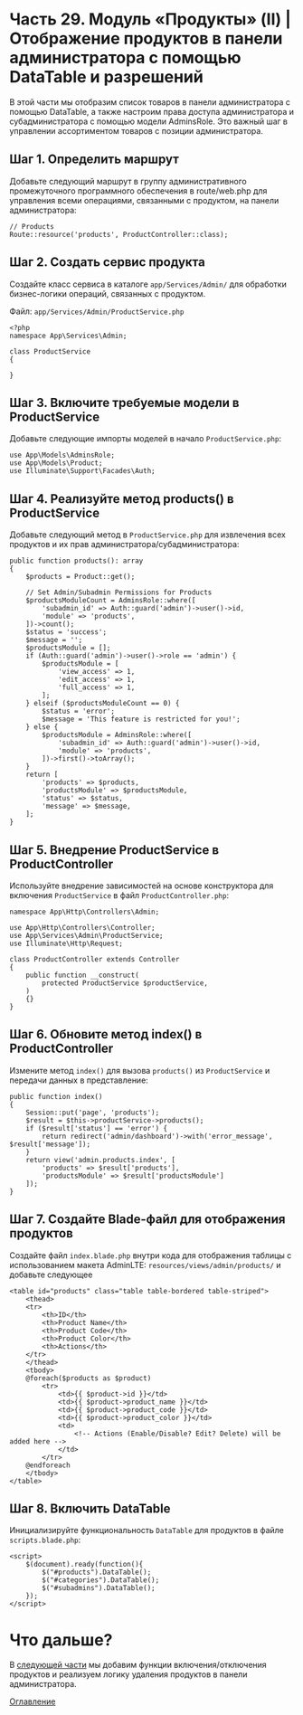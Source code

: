 # Часть 29. Модуль «Продукты» (II) | Отображение продуктов в панели администратора с помощью DataTable и разрешений
В этой части мы отобразим список товаров в панели администратора с помощью DataTable, а также настроим права доступа администратора и субадминистратора с помощью модели AdminsRole. Это важный шаг в управлении ассортиментом товаров с позиции администратора.
## Шаг 1. Определить маршрут
Добавьте следующий маршрут в группу административного промежуточного программного обеспечения в route/web.php для управления всеми операциями, связанными с продуктом, на панели администратора:
```
// Products
Route::resource('products', ProductController::class);
```
## Шаг 2. Создать сервис продукта

Создайте класс сервиса в каталоге ```app/Services/Admin/``` для обработки бизнес-логики операций, связанных с продуктом.

Файл: ```app/Services/Admin/ProductService.php```
```
<?php
namespace App\Services\Admin;

class ProductService
{

}
```
## Шаг 3. Включите требуемые модели в ProductService
Добавьте следующие импорты моделей в начало ```ProductService.php```:
```
use App\Models\AdminsRole;
use App\Models\Product;
use Illuminate\Support\Facades\Auth;
```
## Шаг 4. Реализуйте метод products() в ProductService
Добавьте следующий метод в ```ProductService.php``` для извлечения всех продуктов и их прав администратора/субадминистратора:
```
public function products(): array
{
    $products = Product::get();

    // Set Admin/Subadmin Permissions for Products
    $productsModuleCount = AdminsRole::where([
        'subadmin_id' => Auth::guard('admin')->user()->id,
        'module' => 'products',
    ])->count();
    $status = 'success';
    $message = '';
    $productsModule = [];
    if (Auth::guard('admin')->user()->role == 'admin') {
        $productsModule = [
            'view_access' => 1,
            'edit_access' => 1,
            'full_access' => 1,
        ];
    } elseif ($productsModuleCount == 0) {
        $status = 'error';
        $message = 'This feature is restricted for you!';
    } else {
        $productsModule = AdminsRole::where([
            'subadmin_id' => Auth::guard('admin')->user()->id,
            'module' => 'products',
        ])->first()->toArray();
    }
    return [
        'products' => $products,
        'productsModule' => $productsModule,
        'status' => $status,
        'message' => $message,
    ];
}
```
## Шаг 5. Внедрение ProductService в ProductController
Используйте внедрение зависимостей на основе конструктора для включения ```ProductService``` в файл ```ProductController.php```:
```
namespace App\Http\Controllers\Admin;

use App\Http\Controllers\Controller;
use App\Services\Admin\ProductService;
use Illuminate\Http\Request;

class ProductController extends Controller
{
    public function __construct(
        protected ProductService $productService,
    )
    {}
}
```
## Шаг 6. Обновите метод index() в ProductController
Измените метод ```index()``` для вызова ```products()``` из ```ProductService``` и передачи данных в представление:
```
public function index()
{
    Session::put('page', 'products');
    $result = $this->productService->products();
    if ($result['status'] == 'error') {
        return redirect('admin/dashboard')->with('error_message', $result['message']);
    }
    return view('admin.products.index', [
        'products' => $result['products'],
        'productsModule' => $result['productsModule']
    ]);
}
```
## Шаг 7. Создайте Blade-файл для отображения продуктов
Создайте файл ```index.blade.php``` внутри кода для отображения таблицы с использованием макета AdminLTE: ```resources/views/admin/products/``` и добавьте следующее
```
<table id="products" class="table table-bordered table-striped">
    <thead>
    <tr>
        <th>ID</th>
        <th>Product Name</th>
        <th>Product Code</th>
        <th>Product Color</th>
        <th>Actions</th>
    </tr>
    </thead>
    <tbody>
    @foreach($products as $product)
        <tr>
            <td>{{ $product->id }}</td>
            <td>{{ $product->product_name }}</td>
            <td>{{ $product->product_code }}</td>
            <td>{{ $product->product_color }}</td>
            <td>
                <!-- Actions (Enable/Disable? Edit? Delete) will be added here -->
            </td>
        </tr>
    @endforeach
    </tbody>
</table>
```
## Шаг 8. Включить DataTable
Инициализируйте функциональность ```DataTable``` для продуктов в файле ```scripts.blade.php```:
```
<script>
    $(document).ready(function(){
        $("#products").DataTable();
        $("#categories").DataTable();
        $("#subadmins").DataTable();
    });
</script>
```
# Что дальше?
В [следующей части](30.md) мы добавим функции включения/отключения продуктов и реализуем логику удаления продуктов в панели администратора.

[Оглавление](../README.md)
